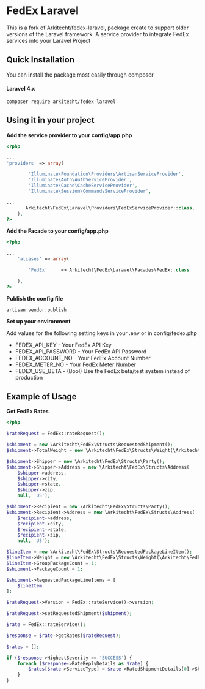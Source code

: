 FedEx Laravel
=================
This is a fork of Arkitecht/fedex-laravel, package create to support older versions of the Laravel framework. A service provider to integrate FedEx services into your Laravel Project


Quick Installation
------------------
You can install the package most easily through composer

#### Laravel 4.x
```
composer require arkitecht/fedex-laravel
```

Using it in your project
------------------
**Add the service provider to your config/app.php**

```php
<?php

...
'providers' => array(

		'Illuminate\Foundation\Providers\ArtisanServiceProvider',
		'Illuminate\Auth\AuthServiceProvider',
		'Illuminate\Cache\CacheServiceProvider',
		'Illuminate\Session\CommandsServiceProvider',

...
       Arkitecht\FedEx\Laravel\Providers\FedExServiceProvider::class,
    ),
?>
```

**Add the Facade to your config/app.php**

```php
<?php

...
    'aliases' => array(

        'FedEx'     => Arkitecht\FedEx\Laravel\Facades\FedEx::class

    ),
?>
```

**Publish the config file**

```artisan vendor:publish```

**Set up your environment**

Add values for the following setting keys in your .env or in config/fedex.php

* FEDEX_API_KEY - Your FedEx API Key
* FEDEX_API_PASSWORD - Your FedEx API Password
* FEDEX_ACCOUNT_NO - Your FedEx Account Number
* FEDEX_METER_NO - Your FedEx Meter Number
* FEDEX_USE_BETA - (Bool) Use the FedEx beta/test system instead of production

Example of Usage
------------------

**Get FedEx Rates**

```php
<?php

$rateRequest = FedEx::rateRequest();

$shipment = new \Arkitecht\FedEx\Structs\RequestedShipment();
$shipment->TotalWeight = new \Arkitecht\FedEx\Structs\Weight(\Arkitecht\FedEx\Enums\WeightUnits::VALUE_LB, $weight);

$shipment->Shipper = new \Arkitecht\FedEx\Structs\Party();
$shipment->Shipper->Address = new \Arkitecht\FedEx\Structs\Address(
    $shipper->address,
    $shipper->city,
    $shipper->state,
    $shipper->zip,
    null, 'US');

$shipment->Recipient = new \Arkitecht\FedEx\Structs\Party();
$shipment->Recipient->Address = new \Arkitecht\FedEx\Structs\Address(
    $recipient->address,
    $recipient->city,
    $recipient->state,
    $recipient->zip,
    null, 'US');

$lineItem = new \Arkitecht\FedEx\Structs\RequestedPackageLineItem();
$lineItem->Weight = new \Arkitecht\FedEx\Structs\Weight(\Arkitecht\FedEx\Enums\WeightUnits::VALUE_LB, $weight);
$lineItem->GroupPackageCount = 1;
$shipment->PackageCount = 1;

$shipment->RequestedPackageLineItems = [
    $lineItem
];

$rateRequest->Version = FedEx::rateService()->version;

$rateRequest->setRequestedShipment($shipment);

$rate = FedEx::rateService();

$response = $rate->getRates($rateRequest);

$rates = [];

if ($response->HighestSeverity == 'SUCCESS') {
    foreach ($response->RateReplyDetails as $rate) {
        $rates[$rate->ServiceType] = $rate->RatedShipmentDetails[0]->ShipmentRateDetail->TotalNetCharge->Amount;
    }
}
